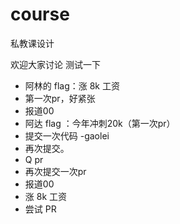 # course
私教课设计

欢迎大家讨论
测试一下





* 阿林的 flag：涨 8k 工资
* 第一次pr，好紧张
* 报道00
* 阿达 flag ：今年冲刺20k（第一次pr）
* 提交一次代码 -gaolei
* 再次提交。
* Q pr
* 再次提交一次pr
* 报道00
* 涨 8k 工资
* 尝试 PR 
